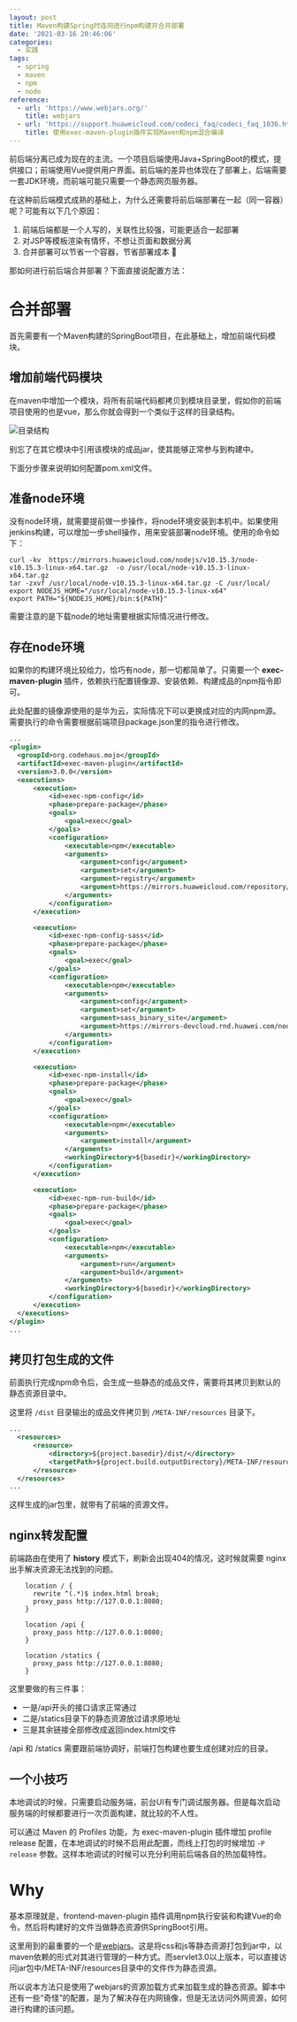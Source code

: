 ```yaml
---
layout: post
title: Maven构建Spring时连同进行npm构建并合并部署
date: '2021-03-16 20:46:06'
categories:
  - 实践
tags:
  - spring
  - maven
  - npm
  - node
reference:
  - url: 'https://www.webjars.org/'
    title: webjars
  - url: 'https://support.huaweicloud.com/codeci_faq/codeci_faq_1036.html'
    title: 使用exec-maven-plugin插件实现Maven和npm混合编译
---
```


前后端分离已成为现在的主流。一个项目后端使用Java+SpringBoot的模式，提供接口；前端使用Vue提供用户界面。前后端的差异也体现在了部署上，后端需要一套JDK环境，而前端可能只需要一个静态网页服务器。

在这种前后端模式成熟的基础上，为什么还需要将前后端部署在一起（同一容器）呢？可能有以下几个原因：

1. 前端后端都是一个人写的，关联性比较强，可能更适合一起部署
2. 对JSP等模板渲染有情怀，不想让页面和数据分离
3. 合并部署可以节省一个容器，节省部署成本 :thinking:

那如何进行前后端合并部署？下面直接说配置方法：

# 合并部署

首先需要有一个Maven构建的SpringBoot项目，在此基础上，增加前端代码模块。

## 增加前端代码模块

在maven中增加一个模块，将所有前端代码都拷贝到模块目录里，假如你的前端项目使用的也是vue，那么你就会得到一个类似于这样的目录结构。

![目录结构](1.png)

别忘了在其它模块中引用该模块的成品jar，使其能够正常参与到构建中。

下面分步骤来说明如何配置pom.xml文件。

## 准备node环境

没有node环境，就需要提前做一步操作，将node环境安装到本机中。如果使用jenkins构建，可以增加一步shell操作，用来安装部署node环境。使用的命令如下：

```shell
curl -kv  https://mirrors.huaweicloud.com/nodejs/v10.15.3/node-v10.15.3-linux-x64.tar.gz  -o /usr/local/node-v10.15.3-linux-x64.tar.gz
tar -zxvf /usr/local/node-v10.15.3-linux-x64.tar.gz -C /usr/local/
export NODEJS_HOME="/usr/local/node-v10.15.3-linux-x64"
export PATH="${NODEJS_HOME}/bin:${PATH}"
```

需要注意的是下载node的地址需要根据实际情况进行修改。

## 存在node环境

如果你的构建环境比较给力，恰巧有node，那一切都简单了。只需要一个 **exec-maven-plugin** 插件，依赖执行配置镜像源、安装依赖、构建成品的npm指令即可。

此处配置的镜像源使用的是华为云，实际情况下可以更换成对应的内网npm源。需要执行的命令需要根据前端项目package.json里的指令进行修改。

```xml
...
<plugin>
  <groupId>org.codehaus.mojo</groupId>
  <artifactId>exec-maven-plugin</artifactId>
  <version>3.0.0</version>
  <executions>
      <execution>
          <id>exec-npm-config</id>
          <phase>prepare-package</phase>
          <goals>
              <goal>exec</goal>
          </goals>
          <configuration>
              <executable>npm</executable>
              <arguments>
                  <argument>config</argument>
                  <argument>set</argument>
                  <argument>registry</argument>
                  <argument>https://mirrors.huaweicloud.com/repository/npm/</argument>
              </arguments>
          </configuration>
      </execution>

      <execution>
          <id>exec-npm-config-sass</id>
          <phase>prepare-package</phase>
          <goals>
              <goal>exec</goal>
          </goals>
          <configuration>
              <executable>npm</executable>
              <arguments>
                  <argument>config</argument>
                  <argument>set</argument>
                  <argument>sass_binary_site</argument>
                  <argument>https://mirrors-devcloud.rnd.huawei.com/node-sass</argument>
              </arguments>
          </configuration>
      </execution>

      <execution>
          <id>exec-npm-install</id>
          <phase>prepare-package</phase>
          <goals>
              <goal>exec</goal>
          </goals>
          <configuration>
              <executable>npm</executable>
              <arguments>
                  <argument>install</argument>
              </arguments>
              <workingDirectory>${basedir}</workingDirectory>
          </configuration>
      </execution>

      <execution>
          <id>exec-npm-run-build</id>
          <phase>prepare-package</phase>
          <goals>
              <goal>exec</goal>
          </goals>
          <configuration>
              <executable>npm</executable>
              <arguments>
                  <argument>run</argument>
                  <argument>build</argument>
              </arguments>
              <workingDirectory>${basedir}</workingDirectory>
          </configuration>
      </execution>
  </executions>
</plugin>
...
```

## 拷贝打包生成的文件

前面执行完成npm命令后，会生成一些静态的成品文件，需要将其拷贝到默认的静态资源目录中。

这里将 `/dist` 目录输出的成品文件拷贝到 `/META-INF/resources` 目录下。

```xml
...
  <resources>
      <resource>
          <directory>${project.basedir}/dist/</directory>
          <targetPath>${project.build.outputDirectory}/META-INF/resources</targetPath>
      </resource>
  </resources>
...
```

这样生成的jar包里，就带有了前端的资源文件。

## nginx转发配置

前端路由在使用了 **history** 模式下，刷新会出现404的情况，这时候就需要 nginx 出手解决资源无法找到的问题。

```
    location / {
      rewrite ^(.*)$ index.html break;
      proxy_pass http://127.0.0.1:8080;
    }

    location /api {
      proxy_pass http://127.0.0.1:8080;
    }

    location /statics {
      proxy_pass http://127.0.0.1:8080;
    }
```

这里要做的有三件事：

+ 一是/api开头的接口请求正常通过
+ 二是/statics目录下的静态资源放过请求原地址
+ 三是其余链接全部修改成返回index.html文件

/api 和 /statics 需要跟前端协调好，前端打包构建也要生成创建对应的目录。

## 一个小技巧

本地调试的时候，只需要启动服务端，前台UI有专门调试服务器。但是每次启动服务端的时候都要进行一次页面构建，就比较的不人性。

可以通过 Maven 的 Profiles 功能，为 exec-maven-plugin 插件增加 profile release 配置，在本地调试的时候不启用此配置，而线上打包的时候增加 `-P release` 参数。这样本地调试的时候可以充分利用前后端各自的热加载特性。

# Why

基本原理就是，frontend-maven-plugin 插件调用npm执行安装和构建Vue的命令。然后将构建好的文件当做静态资源供SpringBoot引用。

这里用到的最重要的一个是[webjars](https://www.webjars.org/)。这是将css和js等静态资源打包到jar中，以maven依赖的形式对其进行管理的一种方式。而servlet3.0以上版本，可以直接访问jar包中/META-INF/resources目录中的文件作为静态资源。

所以说本方法只是使用了webjars的资源加载方式来加载生成的静态资源。脚本中还有一些“奇怪”的配置，是为了解决存在内网镜像，但是无法访问外网资源，如何进行构建的该问题。
